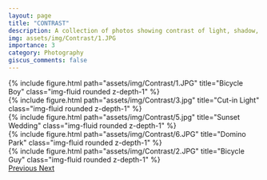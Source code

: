 ```yaml
---
layout: page
title: "CONTRAST"
description: A collection of photos showing contrast of light, shadow, nature, age, emotion...
img: assets/img/Contrast/1.JPG
importance: 3
category: Photography
giscus_comments: false
---
```


<div id="carouselExampleControls" class="carousel slide" data-ride="carousel">
  <div class="carousel-inner">
    <div class="carousel-item active">
      {% include figure.html path="assets/img/Contrast/1.JPG" title="Bicycle Boy" class="img-fluid rounded z-depth-1" %}
    </div>
    <div class="carousel-item">
      {% include figure.html path="assets/img/Contrast/3.jpg" title="Cut-in Light" class="img-fluid rounded z-depth-1" %}
    </div>
    <div class="carousel-item">
      {% include figure.html path="assets/img/Contrast/5.jpg" title="Sunset Wedding" class="img-fluid rounded z-depth-1" %}
    </div>
    <div class="carousel-item">
      {% include figure.html path="assets/img/Contrast/6.JPG" title="Domino Park" class="img-fluid rounded z-depth-1" %}
    </div>
    <div class="carousel-item">
      {% include figure.html path="assets/img/Contrast/2.JPG" title="Bicycle Guy" class="img-fluid rounded z-depth-1" %}
    </div>
  </div>
  <a class="carousel-control-prev" href="#carouselExampleControls" role="button" data-slide="prev">
    <span class="carousel-control-prev-icon" aria-hidden="true"></span>
    <span class="sr-only">Previous</span>
  </a>
  <a class="carousel-control-next" href="#carouselExampleControls" role="button" data-slide="next">
    <span class="carousel-control-next-icon" aria-hidden="true"></span>
    <span class="sr-only">Next</span>
  </a>
</div>


